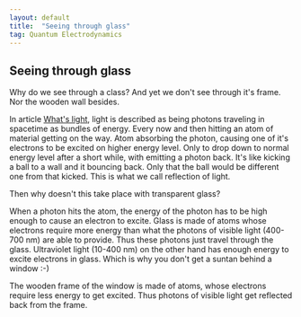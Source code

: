 ```yaml
---
layout: default
title:  "Seeing through glass"
tag: Quantum Electrodynamics
---
```


## Seeing through glass

Why do we see through a class? And yet we don't see through it's frame. Nor the wooden wall besides.

In article [What's light](https://veikkonyfors.github.io/blog/2022/02/03/what-is-light.html), light is described as being photons traveling in spacetime as bundles of energy. Every now and then hitting an atom of material getting on the way. Atom absorbing the photon, causing one of it's electrons to be excited on higher energy level. Only to drop down to normal energy level after a short while, with emitting a photon back. It's like kicking a ball to a wall and it bouncing back. Only that the ball would be different one from that kicked. This is what we call reflection of light.

Then why doesn't this take place with transparent glass?

When a photon hits the atom, the energy of the photon has to be high enough to cause an electron to excite. Glass is made of atoms whose electrons require more energy than what the photons of visible light (400-700 nm) are able to provide. Thus these photons just travel through the glass. Ultraviolet light (10-400 nm) on the other hand has enough energy to excite electrons in glass. Which is why you don't get a suntan behind a window :-)

The wooden frame of the window is made of atoms, whose electrons require less energy to get excited. Thus photons of visible light get reflected back from the frame.